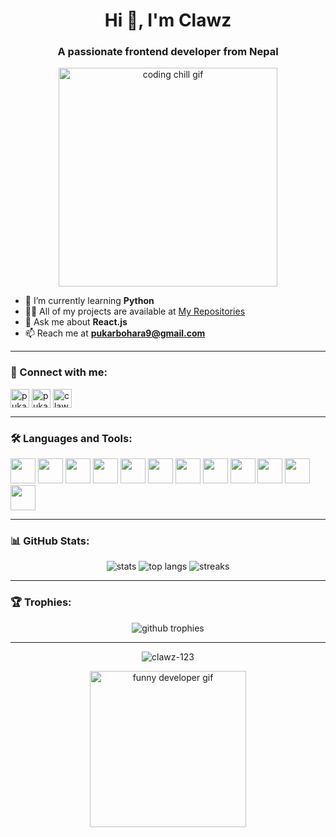 <h1 align="center">Hi 👋, I'm Clawz</h1>
<h3 align="center">A passionate frontend developer from Nepal</h3>

<p align="center">
  <img src="https://media.giphy.com/media/qgQUggAC3Pfv687qPC/giphy.gif" width="350" alt="coding chill gif" />
</p>

- 🌱 I’m currently learning **Python**
- 👨‍💻 All of my projects are available at [My Repositories](https://github.com/Clawz-123?tab=repositories)
- 💬 Ask me about **React.js**
- 📫 Reach me at **pukarbohara9@gmail.com**

---

<h3 align="left">🔗 Connect with me:</h3>
<p align="left">
  <a href="https://linkedin.com/in/pukar-bohara" target="blank"><img align="center" src="https://cdn.jsdelivr.net/gh/devicons/devicon/icons/linkedin/linkedin-original.svg" alt="pukar bohara" height="30" width="30" /></a>
  <a href="https://fb.com/pukarbohara" target="blank"><img align="center" src="https://cdn.jsdelivr.net/gh/devicons/devicon/icons/facebook/facebook-original.svg" alt="pukar bohara" height="30" width="30" /></a>
  <a href="https://www.youtube.com/c/clawzeditz100" target="blank"><img align="center" src="https://cdn.jsdelivr.net/gh/devicons/devicon/icons/youtube/youtube-original.svg" alt="clawzeditz100" height="30" width="30" /></a>
</p>

---

<h3 align="left">🛠️ Languages and Tools:</h3>
<p align="left">
  <img src="https://cdn.jsdelivr.net/gh/devicons/devicon/icons/html5/html5-original.svg" width="40" height="40" />
  <img src="https://cdn.jsdelivr.net/gh/devicons/devicon/icons/css3/css3-original.svg" width="40" height="40" />
  <img src="https://cdn.jsdelivr.net/gh/devicons/devicon/icons/javascript/javascript-original.svg" width="40" height="40" />
  <img src="https://cdn.jsdelivr.net/gh/devicons/devicon/icons/react/react-original.svg" width="40" height="40" />
  <img src="https://cdn.jsdelivr.net/gh/devicons/devicon/icons/nodejs/nodejs-original.svg" width="40" height="40" />
  <img src="https://cdn.jsdelivr.net/gh/devicons/devicon/icons/mongodb/mongodb-original.svg" width="40" height="40" />
  <img src="https://cdn.jsdelivr.net/gh/devicons/devicon/icons/mysql/mysql-original.svg" width="40" height="40" />
  <img src="https://cdn.jsdelivr.net/gh/devicons/devicon/icons/python/python-original.svg" width="40" height="40" />
  <img src="https://cdn.jsdelivr.net/gh/devicons/devicon/icons/docker/docker-original.svg" width="40" height="40" />
  <img src="https://cdn.jsdelivr.net/gh/devicons/devicon/icons/figma/figma-original.svg" width="40" height="40" />
  <img src="https://cdn.jsdelivr.net/gh/devicons/devicon/icons/git/git-original.svg" width="40" height="40" />
  <img src="https://cdn.jsdelivr.net/gh/devicons/devicon/icons/linux/linux-original.svg" width="40" height="40" />
</p>

---

<h3 align="left">📊 GitHub Stats:</h3>
<p align="center">
  <img src="https://github-readme-stats.vercel.app/api?username=clawz-123&show_icons=true&theme=radical" alt="stats" />
  <img src="https://github-readme-stats.vercel.app/api/top-langs/?username=clawz-123&layout=compact&theme=radical" alt="top langs" />
  <img src="https://github-readme-streak-stats.herokuapp.com/?user=clawz-123&theme=radical" alt="streaks" />
</p>

---

<h3 align="left">🏆 Trophies:</h3>
<p align="center">
  <img src="https://github-profile-trophy.vercel.app/?username=clawz-123&theme=monokai" alt="github trophies" />
</p>

---

<p align="center">
  <img src="https://komarev.com/ghpvc/?username=clawz-123&label=Profile%20views&color=0e75b6&style=flat" alt="clawz-123" />
</p>

<p align="center">
  <img src="https://media.giphy.com/media/13HgwGsXF0aiGY/giphy.gif" width="250" alt="funny developer gif" />
</p>

